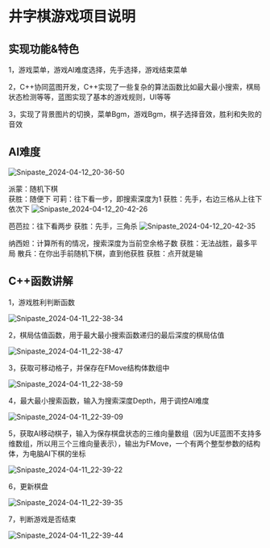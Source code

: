 # 井字棋游戏项目说明

## 实现功能&特色

1，游戏菜单，游戏AI难度选择，先手选择，游戏结束菜单

2，C++协同蓝图开发，C++实现了一些复杂的算法函数比如最大最小搜索，棋局状态检测等等，蓝图实现了基本的游戏规则，UI等等

3，实现了背景图片的切换，菜单Bgm，游戏Bgm，棋子选择音效，胜利和失败的音效

## AI难度

![Snipaste_2024-04-12_20-36-50](https://github.com/XiaoZhiXC/tic_tac_toe_cpp2/assets/45706293/c9e36dcc-e153-49e2-a06d-2f4f1f4420d9)

派蒙：随机下棋  
获胜：随便下
可莉：往下看一步，即搜索深度为1
获胜：先手，右边三格从上往下依次下
![Snipaste_2024-04-12_20-42-26](https://github.com/XiaoZhiXC/tic_tac_toe_cpp2/assets/45706293/fb880697-c003-4902-a589-d3bf3d6f32a9)

芭芭拉：往下看两步
获胜：先手，三角杀
![Snipaste_2024-04-12_20-42-35](https://github.com/XiaoZhiXC/tic_tac_toe_cpp2/assets/45706293/c6085aa5-f808-4e53-b744-4f709f83ddd8)

纳西妲：计算所有的情况，搜索深度为当前空余格子数
获胜：无法战胜，最多平局
散兵：在你出手前随机下棋，直到他获胜
获胜：点开就是输

## C++函数讲解

1，游戏胜利判断函数

![Snipaste_2024-04-11_22-38-34](https://github.com/XiaoZhiXC/tic_tac_toe_cpp2/assets/45706293/96fe5038-119c-428b-9f47-57d7f1af8552)

2，棋局估值函数，用于最大最小搜索函数递归的最后深度的棋局估值

![Snipaste_2024-04-11_22-38-47](https://github.com/XiaoZhiXC/tic_tac_toe_cpp2/assets/45706293/561e964f-066d-45bb-adfa-82c49ccbea18)

3，获取可移动格子，并保存在FMove结构体数组中

![Snipaste_2024-04-11_22-38-59](https://github.com/XiaoZhiXC/tic_tac_toe_cpp2/assets/45706293/3f5870a5-4c7b-41c5-b501-b9165ce1e5ce)

4，最大最小搜索函数，输入为搜索深度Depth，用于调控AI难度

![Snipaste_2024-04-11_22-39-09](https://github.com/XiaoZhiXC/tic_tac_toe_cpp2/assets/45706293/d5b1d78d-3871-4710-a7e9-2fb435004b39)

5，获取AI移动棋子，输入为保存棋盘状态的三维向量数组（因为UE蓝图不支持多维数组，所以用三个三维向量表示），输出为FMove，一个有两个整型参数的结构体，为电脑AI下棋的坐标

![Snipaste_2024-04-11_22-39-22](https://github.com/XiaoZhiXC/tic_tac_toe_cpp2/assets/45706293/f0b89b89-ba32-47c8-b0ba-58b7ff0c6608)

6，更新棋盘

![Snipaste_2024-04-11_22-39-35](https://github.com/XiaoZhiXC/tic_tac_toe_cpp2/assets/45706293/1617bcd9-d7cd-4440-8ef1-80b29f82c4e1)

7，判断游戏是否结束

![Snipaste_2024-04-11_22-39-44](https://github.com/XiaoZhiXC/tic_tac_toe_cpp2/assets/45706293/0edce169-0034-4857-833a-50dc77f85afe)
